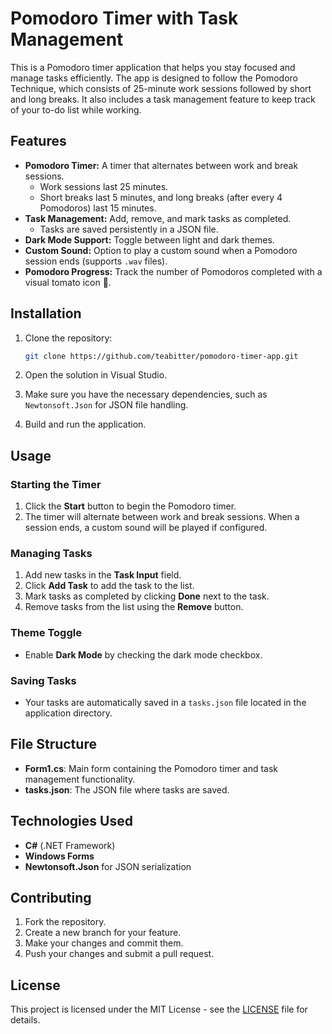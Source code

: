 # Pomodoro Timer with Task Management

This is a Pomodoro timer application that helps you stay focused and manage tasks efficiently. The app is designed to follow the Pomodoro Technique, which consists of 25-minute work sessions followed by short and long breaks. It also includes a task management feature to keep track of your to-do list while working.

## Features

- **Pomodoro Timer:** A timer that alternates between work and break sessions.
  - Work sessions last 25 minutes.
  - Short breaks last 5 minutes, and long breaks (after every 4 Pomodoros) last 15 minutes.
- **Task Management:** Add, remove, and mark tasks as completed.
  - Tasks are saved persistently in a JSON file.
- **Dark Mode Support:** Toggle between light and dark themes.
- **Custom Sound:** Option to play a custom sound when a Pomodoro session ends (supports `.wav` files).
- **Pomodoro Progress:** Track the number of Pomodoros completed with a visual tomato icon 🍅.

## Installation

1. Clone the repository:

   ```bash
   git clone https://github.com/teabitter/pomodoro-timer-app.git
   ```

2. Open the solution in Visual Studio.

3. Make sure you have the necessary dependencies, such as `Newtonsoft.Json` for JSON file handling.

4. Build and run the application.

## Usage

### Starting the Timer

1. Click the **Start** button to begin the Pomodoro timer.
2. The timer will alternate between work and break sessions. When a session ends, a custom sound will be played if configured.

### Managing Tasks

1. Add new tasks in the **Task Input** field.
2. Click **Add Task** to add the task to the list.
3. Mark tasks as completed by clicking **Done** next to the task.
4. Remove tasks from the list using the **Remove** button.

### Theme Toggle

- Enable **Dark Mode** by checking the dark mode checkbox.

### Saving Tasks

- Your tasks are automatically saved in a `tasks.json` file located in the application directory.

## File Structure

- **Form1.cs**: Main form containing the Pomodoro timer and task management functionality.
- **tasks.json**: The JSON file where tasks are saved.

## Technologies Used

- **C#** (.NET Framework)
- **Windows Forms**
- **Newtonsoft.Json** for JSON serialization

## Contributing

1. Fork the repository.
2. Create a new branch for your feature.
3. Make your changes and commit them.
4. Push your changes and submit a pull request.

## License

This project is licensed under the MIT License - see the [LICENSE](LICENSE) file for details.
